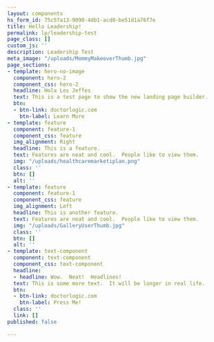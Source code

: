 ```yaml
---
layout: components
hs_form_id: 75c57a13-9090-4db1-acd0-be51d1a76f7e
title: Hello Leadership!
permalink: lp/leadership-test
page_class: []
custom_js: ''
description: Leadership Test
meta_image: "/uploads/MommyMakeoverThumb.jpg"
page_sections:
- template: hero-no-image
  component: hero-2
  component_css: hero-2
  headline: Hola Los Jeffes
  text: This is a test page to show the new landing page builder.
  btn:
  - btn-link: doctorlogic.com
    btn-label: Learn More
- template: feature
  component: feature-1
  component_css: feature
  img_alignment: Right
  headline: This is a feature.
  text: Features are neat and cool.  People like to view them.
  img: "/uploads/healthcaremarketiplan.png"
  class: ''
  btn: []
  alt: ''
- template: feature
  component: feature-1
  component_css: feature
  img_alignment: Left
  headline: This is another feature.
  text: Features are neat and cool.  People like to view them.
  img: "/uploads/GalleryUserThumb.jpg"
  class: ''
  btn: []
  alt: ''
- template: text-component
  component: text-component
  component_css: text-component
  headline:
  - headline: Wow.  Neat!  Headlines!
  text: This is some more text.  It will be longer in real life.
  btn:
  - btn-link: doctorlogic.com
    btn-label: Press Me!
  class: ''
  link: []
published: false

---
```

